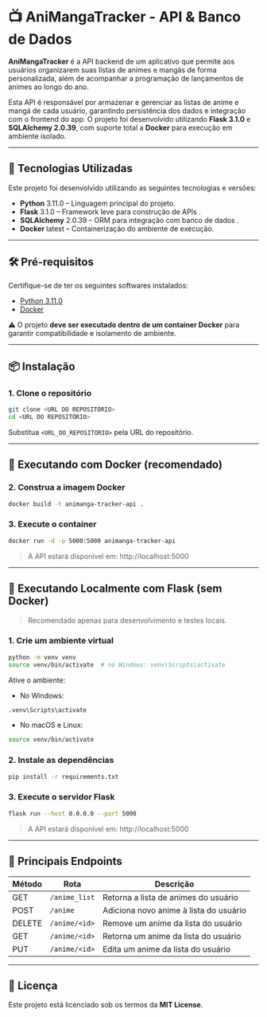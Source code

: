# 📺 AniMangaTracker - API & Banco de Dados

**AniMangaTracker** é a API backend de um aplicativo que permite aos usuários organizarem suas listas de animes e mangás de forma personalizada, além de acompanhar a programação de lançamentos de animes ao longo do ano.

Esta API é responsável por armazenar e gerenciar as listas de anime e mangá de cada usuário, garantindo persistência dos dados e integração com o frontend do app. O projeto foi desenvolvido utilizando **Flask 3.1.0** e **SQLAlchemy 2.0.39**, com suporte total a **Docker** para execução em ambiente isolado.

---

## 🚀 Tecnologias Utilizadas

Este projeto foi desenvolvido utilizando as seguintes tecnologias e versões:

- **Python** 3.11.0 – Linguagem principal do projeto.
- **Flask** 3.1.0 – Framework leve para construção de APIs .
- **SQLAlchemy** 2.0.39 – ORM para integração com banco de dados .
- **Docker** latest – Containerização do ambiente de execução.

---

## 🛠️ Pré-requisitos

Certifique-se de ter os seguintes softwares instalados:

- [Python 3.11.0](https://www.python.org/downloads/release/python-3110/)
- [Docker](https://www.docker.com/)

⚠️ O projeto **deve ser executado dentro de um container Docker** para garantir compatibilidade e isolamento de ambiente.

---

## 📦 Instalação

### 1. Clone o repositório

```bash
git clone <URL DO REPOSITÓRIO>
cd <URL DO REPOSITÓRIO>
```
Substitua `<URL_DO_REPOSITORIO>` pela URL do repositório.

---

## 🐳 Executando com Docker (recomendado)

### 2. Construa a imagem Docker

```bash
docker build -t animanga-tracker-api .
```

### 3. Execute o container

```bash
docker run -d -p 5000:5000 animanga-tracker-api
```

> A API estará disponível em: http://localhost:5000

---

## 🔧 Executando Localmente com Flask (sem Docker)

> Recomendado apenas para desenvolvimento e testes locais.

### 1. Crie um ambiente virtual

```bash
python -m venv venv
source venv/bin/activate  # no Windows: venv\Scripts\activate
```
Ative o ambiente:

- No Windows:

```bash
.venv\Scripts\activate
```

- No macOS e Linux:

```bash
source venv/bin/activate
```

### 2. Instale as dependências

```bash
pip install -r requirements.txt
```

### 3. Execute o servidor Flask

```bash
flask run --host 0.0.0.0 --port 5000
```

> A API estará disponível em: http://localhost:5000

---

## 🔗 Principais Endpoints

| Método | Rota                            | Descrição                             |
|--------|----------------------------------|----------------------------------------|
| GET    | `/anime_list`                    | Retorna a lista de animes do usuário   |
| POST   | `/anime`                         | Adiciona novo anime à lista do usuário |
| DELETE | `/anime/<id>`                    | Remove um anime da lista do usuário    |
| GET    | `/anime/<id>`                    | Retorna um anime da lista do usuário   |
| PUT   | `/anime/<id>`                     | Edita um anime da lista do usuário     |

---

## 📃 Licença

Este projeto está licenciado sob os termos da **MIT License**.  
